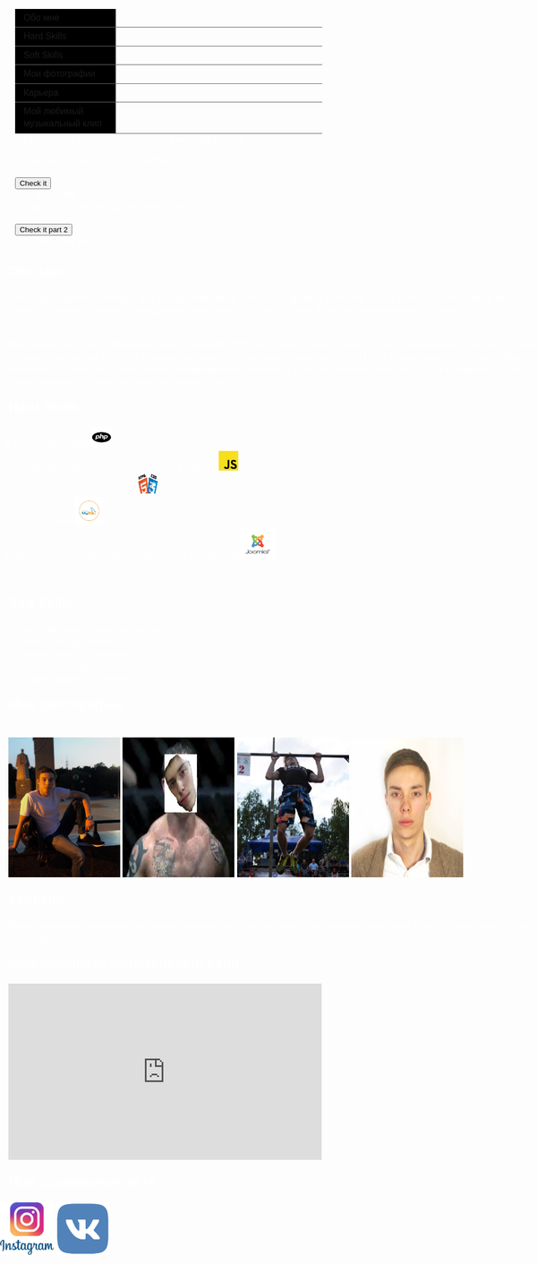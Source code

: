 <html>
<head>
<meta name="viewport" content="width=device-width, minimum-scale=1.0" />
<title>Кирилл Кочетков. If you are reading this it's too late.</title>
<style type="text/css">
<!--
body {
        font: 100%/1.4 Verdana, Arial, Helvetica, sans-serif;
	margin: 0;
	padding: 0;
	color: #FFF;
	background-image:src(wood%20_texture2.jpg);
}
<!-- Попытка реализовать адаптивный веб-сайт -->
wrapper {
    width: 96%;    
    max-width: 920px;
    margin: auto;
    padding: 2%;
    } 

main {
        width: 60%;
        margin-right: 5%;
        float: left;
        }        

ul, ol, dl { 
	padding: 0;
	margin: 0;
}
h1, h2, h3, h4, h5, h6, p {
	margin-top: 0;
	padding-right: 15px;
	padding-left: 15px; 
}
a img { 
	border: none;
}

a:link {
	color: #FFF;
	text-decoration: underline;
}
a:visited {
	color: #FFF;
	text-decoration: underline;
}
a:hover, a:active, a:focus {
	text-decoration: none;
}

.container {
	width: 1200px;
	background-image: src(wood%20_texture2.jpg);
	margin: 0 auto; 
	overflow: hidden; 
}

.sidebar1 {
	float: left;
	font:Verdana, Geneva, sans-serif;
	width: 200px;
	background-color: #000;
	color: #FFF;
	padding-bottom: 10px;
}
.content {
	padding: 10px 0;
	width: 980px;
	float: left;
}

.content ul, .content ol { 
	padding: 0 15px 15px 40px;
}
ul.nav {
	list-style: none; 
	margin-bottom: 15px;
}
ul.nav li {
	border-bottom: 1px solid #666;
}
ul.nav a, ul.nav a:visited { 
	padding: 5px 5px 5px 15px;
	display: block; 
	width: 160px;
	text-decoration: none;
	background-color: #000;
}
ul.nav a:hover, ul.nav a:active, ul.nav a:focus { 
	background-color: #000;
	color: #F00;
}
.fltlft { 
	float: left;
	margin-right: 8px;
}
.clearfloat { 
	clear:both;
	height:0;
	font-size: 1px;
	line-height: 0px;
}
.mystyle {
  width: 160px;
  height: 70px;
  background-color: blue;
  color: white;
  font-size: 25px;
}

}
.mystyle1 {
  width: 160px;
  height: 70px;
  background-color: green;
  color: black;
  font-size: 25px;
}
</style></head>

<body background="wood _texture2.jpg" tracingsrc="wood _texture2.jpg" tracingopacity="100">
<div id="wrapper">
<div class="container">
  <div class="sidebar1">
    <ul class="nav">
      <li><a class="navigation" href="#aboutme">Обо мне</a></li>
      <li><a class="navigation" href="#HardSkills">Hard Skills</a></li>
      <li><a class="navigation" href="#SoftSkills">Soft Skills</a></li>
      <li><a class="navigation" href="#photos">Мои фотографии</a></li>
      <li><a class="navigation" href="#career">Карьера</a></li>
      <li><a class="navigation" href="#myfavvideo">Мой любимый музыкальный клип</a></li>
    <p> Focus on the inner me, never on the enemy. (Big Sean)</p>
	    <p> Click me to check my 1st HomeWork </p>
	    <button onclick="myFunction()">Check it</button>
<div id = "myHomeWork">
I am Kirill's HW
	    </div>
	<p> Click me to check my 1st Homework part 2 </p>
	<button onclick="myFunction1()">Check it part 2</button>
<div id = "myHomeWork2">
I am Kiril''s HW part 2
	    </div>

<script> 
	console.time("Execution time took");
function myFunction() {
document.getElementById("myHomeWork").classList.add("mystyle");
}
console.timeEnd("Execution time took");
</script>

<script>
console.time("Execution time part 2(className) took");
function myFunction1() {
document.getElementByID("myHomeWork2").className("mystyle1");
}
console.timeEnd("Execution time part2(className) took");
</script>
	  
</ul>
  <!-- end .sidebar1 --></div>
  <div class="content">
  <section id="aboutme">
    <h1>Обо мне</h1>
    <p>Меня зовут Кирилл Кочетков и мне 22 года. Я являюсь Junior QA Engineer в компании Antida Software. Также, как вы уже поняли, я являюсь одним из кандидатов на попадание в состав Frontend School от компании Antida Software.</p> <br>
 <p>Мое знакомство с АйТи сферой началось в далеком 2013 году, когда я прошел онлайн-курсы по написанию кода на PHP. Тогда я создал свой первый веб-сайт, который был связан со спортивной тематикой. В 2014 году я ознакомился с такими CMS как WordPress и Joomla, что также внесло свой вклад в моё развитие. После длительного перерыва, в 2019 я "ворвался" в АйТи сферу и хочу не отставать от развития данной сферы.
</p>
<section id="HardSkills">
    <h2>Hard Skills</h2>
    <ol>
      <li>PHP (Intermediate)<img src='logo1.png' name='php' width="35" height="35"/></li>
      <li>JavaScript (codeacademy lessons are in progress) <img src='logo2.png' name='js' width="35" height="35"/></li>
      <li>HTML and CSS (Intermediate) <img src='logo3.png' name='html' width="35" height="35"/></li>
      <li>MySQL (Basic)<img src='logo4.png' name='mysql' width="50" height="50"/></li>
      <li>Experience of working with WordPress and Joomla CMS<img src='logo5.png' name='cms' width="65" height="55"/><br>
      </li>
    </ol>
    <dl>
      <dt>&nbsp; </dt>
    </dl>
    <section id="SoftSkills">
    <h2><strong>Soft Skills</strong></h2>
    <ol>
      <li>English language(Upper-Intermediate);</li>
      <li>Spanish language (Basic);</li>
      <li>Внимательность к деталям;</li>
      <li>Стрессоустойчивость;</li>
      <li>Высокий уровень обучаемости.<br>
      </li>
    </ol>
    <section id="photos">
    <h2>Мои фотографии</h2>
    <p><br>
<img src = 'photo 1.jpg' name = 'photo1' width="200" height="250" />
<img src = 'photo2.jpg' name = 'photo2' width="200" height="250" />
<img src = 'photo3.jpg' name ='photo3' width ="200" height="250" />
<img src= 'photo4.jpg' name ='photo4' width="200" height="250" />
<section id="career">
    <h2>Карьера</h2>
    <p>Моя карьера еще скромная и достаточно тривиальна. Я только начал свою карьеру. Когда о ней будет что рассказать, то этот текст будет больше.</p>
    <section id="myfavvideo">
    <h2>Мой любимый музыкальный клип</h2>
    <p><iframe width="560" height="315" src="https://www.youtube.com/embed/tvTRZJ-4EyI" frameborder="0" allow="accelerometer; autoplay; encrypted-media; gyroscope; picture-in-picture" allowfullscreen></iframe><br>
</p>
<h2>Мои социальные сети</h2>
<div class="social"><a href="https://instagram.com/kochetkov26" target="_blank"><img src='icon1.png' width="96" height="94"></a>
    <a href="https://vk.com/id62157341" target="_blank"><img src='icon2.png' width="96" height="94"></a>
</div>


